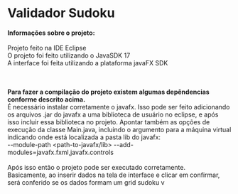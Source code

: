 #  Validador Sudoku


<strong>Informações sobre o projeto:</strong> <br/><br/>
Projeto feito na IDE Eclipse <br/>
O projeto foi feito utilizando o JavaSDK 17 <br/>
A interface foi feita utilizando a plataforma javaFX SDK <br/>

<br/><br/>
<strong>Para fazer a compilação do projeto existem algumas depêndencias conforme descrito acima.</strong><br/>
É necessário instalar corretamente o javafx. Isso pode ser feito adicionando os arquivos .jar do javafx a uma biblioteca de usuário no eclipse,
e após isso incluir essa biblioteca no projeto. Apontar também as opções de execução da classe Main.java, incluindo o argumento para a máquina virtual
indicando onde está localizada a pasta lib do javafx: <br/>
--module-path  <path-to-javafx/lib> --add-modules=javafx.fxml,javafx.controls<br/>
<br/>
Após isso então o projeto pode ser executado corretamente.<br/>
Basicamente, ao inserir dados na tela de interface e clicar em confirmar, será conferido se os dados formam um grid sudoku v
